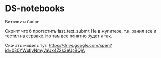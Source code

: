 # DS-notebooks


Виталик и Саша:

Скрипт что б протестить fast_text_submit
Не в жупитере, т.к. ранил все и тестил на серваке. Но там все понятно будет и так.

Скачать модель тут: https://drive.google.com/open?id=0B0YWufjvNmyVaUx4Z2s3eUpBQjA
